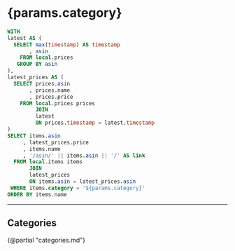 # {params.category}

```sql items_with_price
WITH
latest AS (
  SELECT max(timestamp) AS timestamp
       , asin
    FROM local.prices
   GROUP BY asin
),
latest_prices AS (
  SELECT prices.asin
       , prices.name
       , prices.price
    FROM local.prices prices
         JOIN
         latest
         ON prices.timestamp = latest.timestamp
)
SELECT items.asin
     , latest_prices.price
     , items.name
     , '/asin/' || items.asin || '/' AS link
  FROM local.items items
       JOIN
       latest_prices
       ON items.asin = latest_prices.asin
 WHERE items.category = '${params.category}'
ORDER BY items.name
```

<DataTable data={items_with_price} search=true link=link rows=50>
  <Column id=asin />
  <Column id=price fmt=num0 />
  <Column id=name />
</DataTable>

---

## Categories

{@partial "categories.md"}
